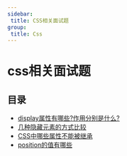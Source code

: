 ```yaml
---
sidebar:
 title: CSS相关面试题
group:
 title: Css
---
```

# css相关面试题

## 目录
* [display属性有哪些?作用分别是什么?](./display.md)
* [几种隐藏元素的方式比较](./hideElement.md)
* [CSS中哪些属性不能被继承](./inherit.md)
* [position的值有哪些](./position.md)

<tongji/>